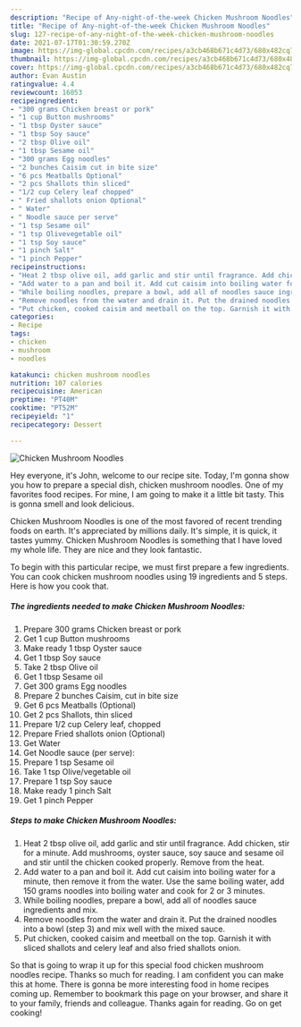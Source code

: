 ```yaml
---
description: "Recipe of Any-night-of-the-week Chicken Mushroom Noodles"
title: "Recipe of Any-night-of-the-week Chicken Mushroom Noodles"
slug: 127-recipe-of-any-night-of-the-week-chicken-mushroom-noodles
date: 2021-07-17T01:30:59.270Z
image: https://img-global.cpcdn.com/recipes/a3cb468b671c4d73/680x482cq70/chicken-mushroom-noodles-recipe-main-photo.jpg
thumbnail: https://img-global.cpcdn.com/recipes/a3cb468b671c4d73/680x482cq70/chicken-mushroom-noodles-recipe-main-photo.jpg
cover: https://img-global.cpcdn.com/recipes/a3cb468b671c4d73/680x482cq70/chicken-mushroom-noodles-recipe-main-photo.jpg
author: Evan Austin
ratingvalue: 4.4
reviewcount: 16053
recipeingredient:
- "300 grams Chicken breast or pork"
- "1 cup Button mushrooms"
- "1 tbsp Oyster sauce"
- "1 tbsp Soy sauce"
- "2 tbsp Olive oil"
- "1 tbsp Sesame oil"
- "300 grams Egg noodles"
- "2 bunches Caisim cut in bite size"
- "6 pcs Meatballs Optional"
- "2 pcs Shallots thin sliced"
- "1/2 cup Celery leaf chopped"
- " Fried shallots onion Optional"
- " Water"
- " Noodle sauce per serve"
- "1 tsp Sesame oil"
- "1 tsp Olivevegetable oil"
- "1 tsp Soy sauce"
- "1 pinch Salt"
- "1 pinch Pepper"
recipeinstructions:
- "Heat 2 tbsp olive oil, add garlic and stir until fragrance. Add chicken, stir for a minute. Add mushrooms, oyster sauce, soy sauce and sesame oil and stir until the chicken cooked properly. Remove from the heat."
- "Add water to a pan and boil it. Add cut caisim into boiling water for a minute, then remove it from the water. Use the same boiling water, add 150 grams noodles into boiling water and cook for 2 or 3 minutes."
- "While boiling noodles, prepare a bowl, add all of noodles sauce ingredients and mix."
- "Remove noodles from the water and drain it. Put the drained noodles into a bowl (step 3) and mix well with the mixed sauce."
- "Put chicken, cooked caisim and meetball on the top. Garnish it with sliced shallots and celery leaf and also fried shallots onion."
categories:
- Recipe
tags:
- chicken
- mushroom
- noodles

katakunci: chicken mushroom noodles 
nutrition: 107 calories
recipecuisine: American
preptime: "PT40M"
cooktime: "PT52M"
recipeyield: "1"
recipecategory: Dessert

---
```



![Chicken Mushroom Noodles](https://img-global.cpcdn.com/recipes/a3cb468b671c4d73/680x482cq70/chicken-mushroom-noodles-recipe-main-photo.jpg)

Hey everyone, it's John, welcome to our recipe site. Today, I'm gonna show you how to prepare a special dish, chicken mushroom noodles. One of my favorites food recipes. For mine, I am going to make it a little bit tasty. This is gonna smell and look delicious.



Chicken Mushroom Noodles is one of the most favored of recent trending foods on earth. It's appreciated by millions daily. It's simple, it is quick, it tastes yummy. Chicken Mushroom Noodles is something that I have loved my whole life. They are nice and they look fantastic.


To begin with this particular recipe, we must first prepare a few ingredients. You can cook chicken mushroom noodles using 19 ingredients and 5 steps. Here is how you cook that.

<!--inarticleads1-->

##### The ingredients needed to make Chicken Mushroom Noodles:

1. Prepare 300 grams Chicken breast or pork
1. Get 1 cup Button mushrooms
1. Make ready 1 tbsp Oyster sauce
1. Get 1 tbsp Soy sauce
1. Take 2 tbsp Olive oil
1. Get 1 tbsp Sesame oil
1. Get 300 grams Egg noodles
1. Prepare 2 bunches Caisim, cut in bite size
1. Get 6 pcs Meatballs (Optional)
1. Get 2 pcs Shallots, thin sliced
1. Prepare 1/2 cup Celery leaf, chopped
1. Prepare  Fried shallots onion (Optional)
1. Get  Water
1. Get  Noodle sauce (per serve):
1. Prepare 1 tsp Sesame oil
1. Take 1 tsp Olive/vegetable oil
1. Prepare 1 tsp Soy sauce
1. Make ready 1 pinch Salt
1. Get 1 pinch Pepper




<!--inarticleads2-->

##### Steps to make Chicken Mushroom Noodles:

1. Heat 2 tbsp olive oil, add garlic and stir until fragrance. Add chicken, stir for a minute. Add mushrooms, oyster sauce, soy sauce and sesame oil and stir until the chicken cooked properly. Remove from the heat.
1. Add water to a pan and boil it. Add cut caisim into boiling water for a minute, then remove it from the water. Use the same boiling water, add 150 grams noodles into boiling water and cook for 2 or 3 minutes.
1. While boiling noodles, prepare a bowl, add all of noodles sauce ingredients and mix.
1. Remove noodles from the water and drain it. Put the drained noodles into a bowl (step 3) and mix well with the mixed sauce.
1. Put chicken, cooked caisim and meetball on the top. Garnish it with sliced shallots and celery leaf and also fried shallots onion.




So that is going to wrap it up for this special food chicken mushroom noodles recipe. Thanks so much for reading. I am confident you can make this at home. There is gonna be more interesting food in home recipes coming up. Remember to bookmark this page on your browser, and share it to your family, friends and colleague. Thanks again for reading. Go on get cooking!
